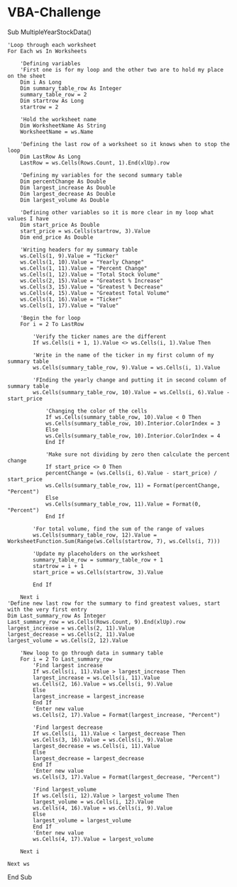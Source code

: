 # VBA-Challenge

Sub MultipleYearStockData()

    'Loop through each worksheet
    For Each ws In Worksheets
        
        'Defining variables
        'First one is for my loop and the other two are to hold my place on the sheet
        Dim i As Long
        Dim summary_table_row As Integer
        summary_table_row = 2
        Dim startrow As Long
        startrow = 2
        
        'Hold the worksheet name
        Dim WorksheetName As String
        WorksheetName = ws.Name
        
        'Defining the last row of a worksheet so it knows when to stop the loop
        Dim LastRow As Long
        LastRow = ws.Cells(Rows.Count, 1).End(xlUp).row
        
        'Defining my variables for the second summary table
        Dim percentChange As Double
        Dim largest_increase As Double
        Dim largest_decrease As Double
        Dim largest_volume As Double
        
        'Defining other variables so it is more clear in my loop what values I have
        Dim start_price As Double
        start_price = ws.Cells(startrow, 3).Value
        Dim end_price As Double
        
        'Writing headers for my summary table
        ws.Cells(1, 9).Value = "Ticker"
        ws.Cells(1, 10).Value = "Yearly Change"
        ws.Cells(1, 11).Value = "Percent Change"
        ws.Cells(1, 12).Value = "Total Stock Volume"
        ws.Cells(2, 15).Value = "Greatest % Increase"
        ws.Cells(3, 15).Value = "Greatest % Decrease"
        ws.Cells(4, 15).Value = "Greatest Total Volume"
        ws.Cells(1, 16).Value = "Ticker"
        ws.Cells(1, 17).Value = "Value"
        
        'Begin the for loop
        For i = 2 To LastRow
            
            'Verify the ticker names are the different
            If ws.Cells(i + 1, 1).Value <> ws.Cells(i, 1).Value Then
            
            'Write in the name of the ticker in my first column of my summary table
            ws.Cells(summary_table_row, 9).Value = ws.Cells(i, 1).Value
            
            'FInding the yearly change and putting it in second column of summary table
            ws.Cells(summary_table_row, 10).Value = ws.Cells(i, 6).Value - start_price
            
                'Changing the color of the cells
                If ws.Cells(summary_table_row, 10).Value < 0 Then
                ws.Cells(summary_table_row, 10).Interior.ColorIndex = 3
                Else
                ws.Cells(summary_table_row, 10).Interior.ColorIndex = 4
                End If
                
                'Make sure not dividing by zero then calculate the percent change
                If start_price <> 0 Then
                percentChange = (ws.Cells(i, 6).Value - start_price) / start_price
                ws.Cells(summary_table_row, 11) = Format(percentChange, "Percent")
                Else
                ws.Cells(summary_table_row, 11).Value = Format(0, "Percent")
                End If
                
            'For total volume, find the sum of the range of values
            ws.Cells(summary_table_row, 12).Value = WorksheetFunction.Sum(Range(ws.Cells(startrow, 7), ws.Cells(i, 7)))
            
            'Update my placeholders on the worksheet
            summary_table_row = summary_table_row + 1
            startrow = i + 1
            start_price = ws.Cells(startrow, 3).Value
            
            End If
        
        Next i
    'Define new last row for the summary to find greatest values, start with the very first entry
    Dim Last_summary_row As Integer
    Last_summary_row = ws.Cells(Rows.Count, 9).End(xlUp).row
    largest_increase = ws.Cells(2, 11).Value
    largest_decrease = ws.Cells(2, 11).Value
    largest_volume = ws.Cells(2, 12).Value
    
        'New loop to go through data in summary table
        For i = 2 To Last_summary_row
            'Find largest increase
            If ws.Cells(i, 11).Value > largest_increase Then
            largest_increase = ws.Cells(i, 11).Value
            ws.Cells(2, 16).Value = ws.Cells(i, 9).Value
            Else
            largest_increase = largest_increase
            End If
            'Enter new value
            ws.Cells(2, 17).Value = Format(largest_increase, "Percent")
            
            'Find largest decrease
            If ws.Cells(i, 11).Value < largest_decrease Then
            ws.Cells(3, 16).Value = ws.Cells(i, 9).Value
            largest_decrease = ws.Cells(i, 11).Value
            Else
            largest_decrease = largest_decrease
            End If
            'Enter new value
            ws.Cells(3, 17).Value = Format(largest_decrease, "Percent")
            
            'Find largest_volume
            If ws.Cells(i, 12).Value > largest_volume Then
            largest_volume = ws.Cells(i, 12).Value
            ws.Cells(4, 16).Value = ws.Cells(i, 9).Value
            Else
            largest_volume = largest_volume
            End If
            'Enter new value
            ws.Cells(4, 17).Value = largest_volume
            
        Next i
        
    Next ws
            
End Sub
